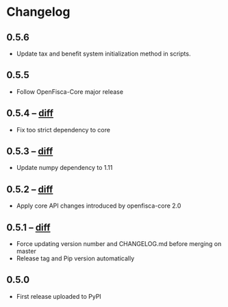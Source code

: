 # Changelog

## 0.5.6

* Update tax and benefit system initialization method in scripts.

## 0.5.5

* Follow OpenFisca-Core major release

## 0.5.4 – [diff](https://github.com/openfisca/openfisca-core/compare/0.5.3...0.5.4)

* Fix too strict dependency to core

## 0.5.3 – [diff](https://github.com/openfisca/openfisca-core/compare/0.5.2...0.5.3)

* Update numpy dependency to 1.11

## 0.5.2 – [diff](https://github.com/openfisca/openfisca-parsers/compare/0.5.1...0.5.2)

* Apply core API changes introduced by openfisca-core 2.0

## 0.5.1 – [diff](https://github.com/openfisca/openfisca-parsers/compare/0.5.0...0.5.1)

* Force updating version number and CHANGELOG.md before merging on master
* Release tag and Pip version automatically

## 0.5.0

* First release uploaded to PyPI

